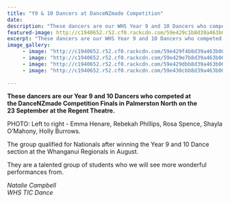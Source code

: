```yaml
---
title: "Y9 & 10 Dancers at DanceNZmade Competition"
date: 
description: "These dancers are our WHS Year 9 and 10 Dancers who competed at the DanceNZmade Competition Finals..."
featured-image: http://c1940652.r52.cf0.rackcdn.com/59e429c1b8d39a463b0002a8/21761606_366144663807878_1452166141909288440x2_n.jpg
excerpt: "These dancers are our WHS Year 9 and 10 Dancers who competed at the DanceNZmade Competition Finals in Palmerston North on the 23 September at the Regent Theatre."
image_gallery:
     - image: "http://c1940652.r52.cf0.rackcdn.com/59e429f4b8d39a463b0002ae/21766843_366144673807877_2030323803760000513_n.jpg"
     - image: "http://c1940652.r52.cf0.rackcdn.com/59e429e7b8d39a463b0002ac/21764918_366144660474545_2127535213830015918_n.jpg"
     - image: "http://c1940652.r52.cf0.rackcdn.com/59e429dbb8d39a463b0002aa/21761606_366144663807878_1452166141909288440_n.jpg"
     - image: "http://c1940652.r52.cf0.rackcdn.com/59e430cbb8d39a463b0002b4/Dance-NZ-Made-image.jpg"
    
---
```


<p><strong>These dancers are our Year 9 and 10 Dancers who competed at the&nbsp;DanceNZmade Competition Finals in Palmerston North on the 23&nbsp;September at the Regent Theatre.&nbsp;</strong></p>
<p>PHOTO: Left to right - Emma Henare, Rebekah Phillips, Rosa Spence, Shayla O&rsquo;Mahony, Holly Burrows.&nbsp;</p>
<p>The group qualified for Nationals after winning the Year 9 and 10 Dance section at the Whanganui Regionals in August.&nbsp;</p>
<p>They are a talented group of students who we will see more wonderful performances from.</p>
<p><em>Natalie Campbell<br />WHS TIC Dance</em></p>

